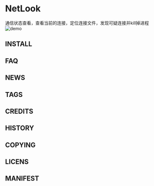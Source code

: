 # NetLook
通信状态查看，查看当前的连接，定位连接文件，发现可疑连接并kill掉进程
![demo](http://NetLook/image/pic.png)

## INSTALL
## FAQ
## NEWS
## TAGS
## CREDITS
## HISTORY
## COPYING
## LICENS
## MANIFEST
